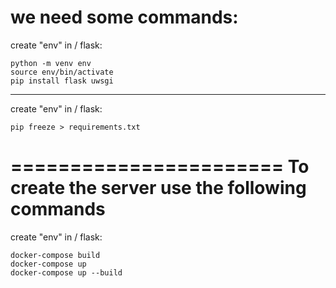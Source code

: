 we need some commands:
======================
create "env" in / flask:
```
python -m venv env
source env/bin/activate
pip install flask uwsgi
```
-----------------------
create "env" in / flask:
```
pip freeze > requirements.txt
```
=======================
To create the server use the following commands
======================
create "env" in / flask:
```
docker-compose build
docker-compose up
docker-compose up --build
```
